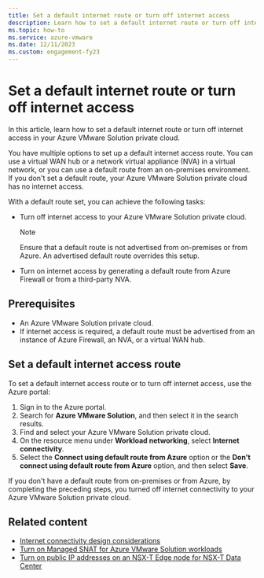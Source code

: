 ```yaml
---
title: Set a default internet route or turn off internet access 
description: Learn how to set a default internet route or turn off internet access in your Azure VMware Solution private cloud.
ms.topic: how-to
ms.service: azure-vmware
ms.date: 12/11/2023
ms.custom: engagement-fy23
---
```


# Set a default internet route or turn off internet access

In this article, learn how to set a default internet route or turn off internet access in your Azure VMware Solution private cloud.

You have multiple options to set up a default internet access route. You can use a virtual WAN hub or a network virtual appliance (NVA) in a virtual network, or you can use a default route from an on-premises environment. If you don't set a default route, your Azure VMware Solution private cloud has no internet access.

With a default route set, you can achieve the following tasks:

- Turn off internet access to your Azure VMware Solution private cloud.

  > [!NOTE]
  > Ensure that a default route is not advertised from on-premises or from Azure. An advertised default route overrides this setup.

- Turn on internet access by generating a default route from Azure Firewall or from a third-party NVA.

## Prerequisites

- An Azure VMware Solution private cloud.
- If internet access is required, a default route must be advertised from an instance of Azure Firewall, an NVA, or a virtual WAN hub.

## Set a default internet access route

To set a default internet access route or to turn off internet access, use the Azure portal:

1. Sign in to the Azure portal.
1. Search for **Azure VMware Solution**, and then select it in the search results.
1. Find and select your Azure VMware Solution private cloud.  
1. On the resource menu under **Workload networking**, select **Internet connectivity**.
1. Select the **Connect using default route from Azure** option or the **Don't connect using default route from Azure** option, and then select **Save**.

If you don't have a default route from on-premises or from Azure, by completing the preceding steps, you turned off internet connectivity to your Azure VMware Solution private cloud.

## Related content

- [Internet connectivity design considerations](concepts-design-public-internet-access.md)
- [Turn on Managed SNAT for Azure VMware Solution workloads](enable-managed-snat-for-workloads.md)
- [Turn on public IP addresses on an NSX-T Edge node for NSX-T Data Center](enable-public-ip-nsx-edge.md)
